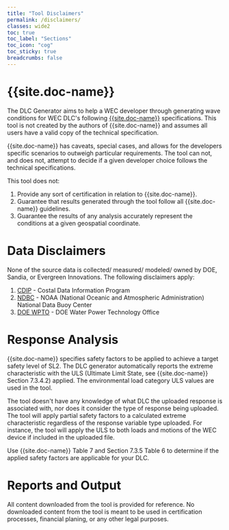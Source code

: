 ```yaml
---
title: "Tool Disclaimers"
permalink: /disclaimers/
classes: wide2
toc: true
toc_label: "Sections"
toc_icon: "cog"
toc_sticky: true
breadcrumbs: false
---
```


# {{site.doc-name}}

The DLC Generator aims to help a WEC developer through generating wave conditions for WEC DLC's following [{{site.doc-name}}]({{site.doc-link}}) specifications.  This tool is not created by the authors of {{site.doc-name}} and assumes all users have a valid copy of the technical specification. 

{{site.doc-name}} has caveats, special cases, and allows for the developers specific scenarios to outweigh particular requirements.  The tool can not, and does not, attempt to decide if a given developer choice follows the technical specifications. 

This tool does not:
1. Provide any sort of certification in relation to {{site.doc-name}}.
2. Guarantee that results generated through the tool follow all {{site.doc-name}} guidelines.
3. Guarantee the results of any analysis accurately represent the conditions at a given geospatial coordinate.


# Data Disclaimers

None of the source data is collected/ measured/ modeled/ owned by DOE, Sandia, or Evergreen Innovations. The following disclaimers apply:
1. [CDIP](https://cdip.ucsd.edu/m/documents/data_access.html#data-use-and-acknowledgements) - Costal Data Information Program
2. [NDBC](https://www.weather.gov/disclaimer) - NOAA (National Oceanic and Atmospheric Administration) National Data Buoy Center
3. [DOE WPTO](https://github.com/openEDI/documentation/blob/main/US_Wave.md#disclaimer-and-attribution) - DOE Water Power Technology Office


# Response Analysis

{{site.doc-name}} specifies safety factors to be applied to achieve a target safety level of SL2.  The DLC generator automatically reports the extreme characteristic with the ULS (Ultimate Limit State, see {{site.doc-name}} Section 7.3.4.2) applied. The environmental load category ULS values are used in the tool.

The tool doesn't have any knowledge of what DLC the uploaded response is associated with, nor does it consider the type of response being uploaded.  The tool will apply partial safety factors to a calculated extreme characteristic regardless of the response variable type uploaded.  For instance, the tool will apply the ULS to both loads and motions of the WEC device if included in the uploaded file.

Use {{site.doc-name}} Table 7 and Section 7.3.5 Table 6 to determine if the applied safety factors are applicable for your DLC.  

# Reports and Output

All content downloaded from the tool is provided for reference. No downloaded content from the tool is meant to be used in certification processes, financial planing, or any other legal purposes. 


